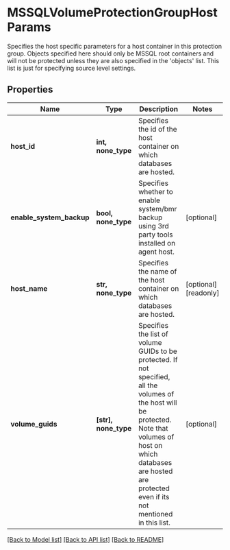 # MSSQLVolumeProtectionGroupHostParams

Specifies the host specific parameters for a host container in this protection group. Objects specified here should only be MSSQL root containers and will not be protected unless they are also specified in the 'objects' list. This list is just for specifying source level settings.

## Properties
Name | Type | Description | Notes
------------ | ------------- | ------------- | -------------
**host_id** | **int, none_type** | Specifies the id of the host container on which databases are hosted. | 
**enable_system_backup** | **bool, none_type** | Specifies whether to enable system/bmr backup using 3rd party tools installed on agent host. | [optional] 
**host_name** | **str, none_type** | Specifies the name of the host container on which databases are hosted. | [optional] [readonly] 
**volume_guids** | **[str], none_type** | Specifies the list of volume GUIDs to be protected. If not specified, all the volumes of the host will be protected. Note that volumes of host on which databases are hosted are protected even if its not mentioned in this list. | [optional] 

[[Back to Model list]](../README.md#documentation-for-models) [[Back to API list]](../README.md#documentation-for-api-endpoints) [[Back to README]](../README.md)


